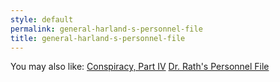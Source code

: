 ```yaml
---
style: default
permalink: general-harland-s-personnel-file
title: general-harland-s-personnel-file
---
```

You may also like:
[Conspiracy, Part IV](http://scp-wiki.net/conspiracy-part-iv)
[Dr. Rath's Personnel File](http://scp-wiki.net/dr-rath-s-personnel-file)
